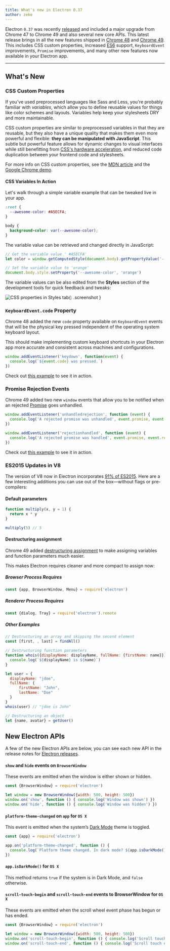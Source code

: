 ```yaml
---
title: What's new in Electron 0.37
author: zeke
---
```


Electron `0.37` was recently [released](https://github.com/atom/electron/releases) and included a major upgrade from Chrome 47 to Chrome 49 and also several new core APIs. This latest release brings in all the new features shipped in [Chrome 48](http://blog.chromium.org/2015/12/chrome-48-beta-present-to-cast-devices_91.html) and [Chrome 49](http://blog.chromium.org/2016/02/chrome-49-beta-css-custom-properties.html). This includes CSS custom properties, increased [ES6](http://www.ecma-international.org/ecma-262/6.0/) support, `KeyboardEvent` improvements, `Promise` improvements, and many other new features now available in your Electron app.

---

## What's New

### CSS Custom Properties

If you've used preprocessed languages like Sass and Less, you're probably familiar with *variables*, which allow you to define reusable values for things like color schemes and layouts. Variables help keep your stylesheets DRY and more maintainable.

CSS custom properties are similar to preprocessed variables in that they are reusable, but they also have a unique quality that makes them even more powerful and flexible: **they can be manipulated with JavaScript**. This subtle but powerful feature allows for dynamic changes to visual interfaces while still benefitting from [CSS's hardware acceleration](https://developer.mozilla.org/en-US/Apps/Fundamentals/Performance/Performance_fundamentals#Use_CSS_animations_and_transitions), and reduced code duplication between your frontend code and stylesheets.

For more info on CSS custom properties, see the [MDN article](https://developer.mozilla.org/en-US/docs/Web/CSS/Using_CSS_variables) and the
 [Google Chrome demo](https://googlechrome.github.io/samples/css-custom-properties/).

#### CSS Variables In Action

Let's walk through a simple variable example that can be tweaked live in your app.

```css
:root {
  --awesome-color: #A5ECFA;
}

body {
  background-color: var(--awesome-color);
}
```

The variable value can be retrieved and changed directly in JavaScript:

```js
// Get the variable value ' #A5ECFA'
let color = window.getComputedStyle(document.body).getPropertyValue('--awesome-color')

// Set the variable value to 'orange'
document.body.style.setProperty('--awesome-color', 'orange')
```

The variable values can be also edited from the **Styles** section of the development tools for quick feedback and tweaks:

![CSS properties in Styles tab](https://cloud.githubusercontent.com/assets/671378/13991612/1d10eb9c-f0d6-11e5-877b-c4dbc59f1209.gif){: .screenshot }

### `KeyboardEvent.code` Property

Chrome 48 added the new `code` property available on `KeyboardEvent` events that will be the physical key pressed independent of the operating system keyboard layout.

This should make implementing custom keyboard shortcuts in your Electron app more accurate and consistent across machines and configurations.

```js
window.addEventListener('keydown', function(event) {
  console.log(`${event.code} was pressed.`)
})
```

Check out [this example](https://googlechrome.github.io/samples/keyboardevent-code-attribute/) to see it in action.

### Promise Rejection Events

Chrome 49 added two new `window` events that allow you to be notified when an rejected [Promise](https://developer.mozilla.org/en-US/docs/Web/JavaScript/Reference/Global_Objects/Promise) goes unhandled.

```js
window.addEventListener('unhandledrejection', function (event) {
  console.log('A rejected promise was unhandled', event.promise, event.reason)
})

window.addEventListener('rejectionhandled', function (event) {
  console.log('A rejected promise was handled', event.promise, event.reason)
})
```

Check out [this example](https://googlechrome.github.io/samples/promise-rejection-events/index.html) to see it in action.

### ES2015 Updates in V8

The version of V8 now in Electron incorporates [91% of ES2015](https://kangax.github.io/compat-table/es6/#chrome49). Here are a few interesting additions you can use out of the box—without flags or pre-compilers:

#### Default parameters

```js
function multiply(x, y = 1) {
  return x * y
}

multiply(5) // 5
```

#### Destructuring assignment

Chrome 49 added [destructuring assignment](https://developer.mozilla.org/en-US/docs/Web/JavaScript/Reference/Operators/Destructuring_assignment) to make assigning variables and function parameters much easier.

This makes Electron requires cleaner and more compact to assign now:

##### Browser Process Requires

```js
const {app, BrowserWindow, Menu} = require('electron')
```

##### Renderer Process Requires

```js
const {dialog, Tray} = require('electron').remote
```

##### Other Examples

```js
// Destructuring an array and skipping the second element
const [first, , last] = findAll()

// Destructuring function parameters
function whois({displayName: displayName, fullName: {firstName: name}}){
  console.log(`${displayName} is ${name}`)
}

let user = {
  displayName: "jdoe",
  fullName: {
      firstName: "John",
      lastName: "Doe"
  }
}
whois(user) // "jdoe is John"

// Destructuring an object
let {name, avatar} = getUser()
```

## New Electron APIs

A few of the new Electron APIs are below, you can see each new API in the release notes for [Electron releases](https://github.com/atom/electron/releases).

#### `show` and `hide` events on `BrowserWindow`

These events are emitted when the window is either shown or hidden.

```js
const {BrowserWindow} = require('electron')

let window = new BrowserWindow({width: 500, height: 500})
window.on('show', function () { console.log('Window was shown') })
window.on('hide', function () { console.log('Window was hidden') })
```

#### `platform-theme-changed` on `app` for `OS X`

This event is emitted when the system’s [Dark Mode](https://discussions.apple.com/thread/6661740) theme is toggled.

```js
const {app} = require('electron')

app.on('platform-theme-changed', function () {
  console.log(`Platform theme changed. In dark mode? ${app.isDarkMode()}`)
})
```

#### `app.isDarkMode()` for `OS X`

This method returns `true` if the system is in Dark Mode, and `false` otherwise.

#### `scroll-touch-begin` and `scroll-touch-end` events to BrowserWindow for `OS X`

These events are emitted when the scroll wheel event phase has begun or has ended.

```js
const {BrowserWindow} = require('electron')

let window = new BrowserWindow({width: 500, height: 500})
window.on('scroll-touch-begin', function () { console.log('Scroll touch started') })
window.on('scroll-touch-end', function () { console.log('Scroll touch ended') })
```
